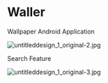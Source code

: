 # Waller
Wallpaper Android Application


![untitleddesign_1_original-2.jpg](https://user-images.githubusercontent.com/44846827/92438975-8cb9e380-f1c7-11ea-9cdd-cd42ac2ae023.jpg)

Search Feature

![untitleddesign_1_original-3.jpg](https://user-images.githubusercontent.com/44846827/92439805-1ae29980-f1c9-11ea-9bbb-fff8a9cbf32b.jpg)
